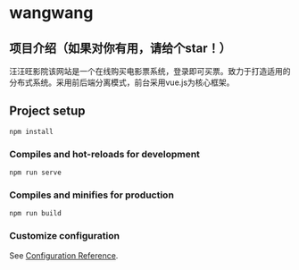 wangwang
=====

项目介绍（如果对你有用，请给个star！）
------
汪汪旺影院该网站是一个在线购买电影票系统，登录即可买票。致力于打造适用的分布式系统。采用前后端分离模式，前台采用vue.js为核心框架。


## Project setup
```
npm install
```

### Compiles and hot-reloads for development
```
npm run serve
```

### Compiles and minifies for production
```
npm run build
```

### Customize configuration
See [Configuration Reference](https://cli.vuejs.org/config/).

